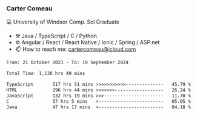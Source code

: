 ### Carter Comeau

💻 University of Windsor Comp. Sci Graduate

- ⚒️ Java / TypeScript / C / Python
- ⚙️ Angular / React / React Native / Ionic / Spring / ASP.net
- 📫 How to reach me: cartercomeau@icloud.com

<!--START_SECTION:waka-->

```txt
From: 21 October 2021 - To: 19 September 2024

Total Time: 1,130 hrs 49 mins

TypeScript       517 hrs 51 mins >>>>>>>>>>>--------------   45.79 %
HTML             296 hrs 44 mins >>>>>>>------------------   26.24 %
JavaScript       132 hrs 19 mins >>>----------------------   11.70 %
C                57 hrs 5 mins   >------------------------   05.05 %
Java             47 hrs 17 mins  >------------------------   04.18 %
```

<!--END_SECTION:waka-->
